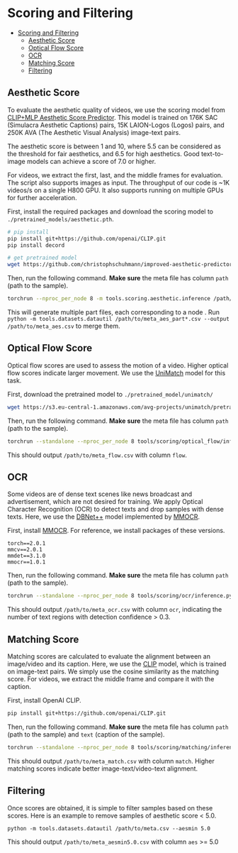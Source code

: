 # Scoring and Filtering

- [Scoring and Filtering](#scoring-and-filtering)
  - [Aesthetic Score](#aesthetic-score)
  - [Optical Flow Score](#optical-flow-score)
  - [OCR](#ocr)
  - [Matching Score](#matching-score)
  - [Filtering](#filtering)

## Aesthetic Score

To evaluate the aesthetic quality of videos, we use the scoring model from [CLIP+MLP Aesthetic Score Predictor](https://github.com/christophschuhmann/improved-aesthetic-predictor). This model is trained on 176K SAC (Simulacra Aesthetic Captions) pairs, 15K LAION-Logos (Logos) pairs, and 250K AVA (The Aesthetic Visual Analysis) image-text pairs.

The aesthetic score is between 1 and 10, where 5.5 can be considered as the threshold for fair aesthetics, and 6.5 for high aesthetics. Good text-to-image models can achieve a score of 7.0 or higher.

For videos, we extract the first, last, and the middle frames for evaluation. The script also supports images as input. 
The throughput of our code is ~1K videos/s on a single H800 GPU. It also supports running on multiple GPUs for further acceleration.

First, install the required packages and download the scoring model to `./pretrained_models/aesthetic.pth`.
```bash
# pip install
pip install git+https://github.com/openai/CLIP.git
pip install decord

# get pretrained model
wget https://github.com/christophschuhmann/improved-aesthetic-predictor/raw/main/sac+logos+ava1-l14-linearMSE.pth -O pretrained_models/aesthetic.pth
```

Then, run the following command. **Make sure** the meta file has column `path` (path to the sample).
```bash
torchrun --nproc_per_node 8 -m tools.scoring.aesthetic.inference /path/to/meta.csv --bs 1024 --num_workers 16
```
This will generate multiple part files, each corresponding to a node . Run `python -m tools.datasets.datautil /path/to/meta_aes_part*.csv --output /path/to/meta_aes.csv` to merge them.

## Optical Flow Score

Optical flow scores are used to assess the motion of a video. Higher optical flow scores indicate larger movement.
We use the [UniMatch](https://github.com/autonomousvision/unimatch) model for this task.

First, download the pretrained model to `./pretrained_model/unimatch/`
```bash
wget https://s3.eu-central-1.amazonaws.com/avg-projects/unimatch/pretrained/gmflow-scale2-regrefine6-mixdata-train320x576-4e7b215d.pth -P ./pretrained_models/unimatch/
```

Then, run the following command. **Make sure** the meta file has column `path` (path to the sample).
```bash
torchrun --standalone --nproc_per_node 8 tools/scoring/optical_flow/inference.py /path/to/meta.csv
```

This should output `/path/to/meta_flow.csv` with column `flow`.

## OCR
Some videos are of dense text scenes like news broadcast and advertisement, which are not desired for training.
We apply Optical Character Recognition (OCR) to detect texts and drop samples with dense texts. Here, we use
the [DBNet++](https://arxiv.org/abs/2202.10304) model implemented by [MMOCR](https://github.com/open-mmlab/mmocr/).

First, install [MMOCR](https://mmocr.readthedocs.io/en/dev-1.x/get_started/install.html). 
For reference, we install packages of these versions.
```
torch==2.0.1
mmcv==2.0.1
mmdet==3.1.0
mmocr==1.0.1
```

Then, run the following command. **Make sure** the meta file has column `path` (path to the sample).
```bash
torchrun --standalone --nproc_per_node 8 tools/scoring/ocr/inference.py /path/to/meta.csv
```
This should output `/path/to/meta_ocr.csv` with column `ocr`, indicating the number of text regions with detection confidence > 0.3.


## Matching Score

Matching scores are calculated to evaluate the alignment between an image/video and its caption.
Here, we use the [CLIP](https://github.com/openai/CLIP) model, which is trained on image-text pairs. 
We simply use the cosine similarity as the matching score.
For videos, we extract the middle frame and compare it with the caption.

First, install OpenAI CLIP.
```bash
pip install git+https://github.com/openai/CLIP.git
```

Then, run the following command. **Make sure** the meta file has column `path` (path to the sample) and `text` (caption of the sample).

```bash
torchrun --standalone --nproc_per_node 8 tools/scoring/matching/inference.py /path/to/meta.csv
```

This should output `/path/to/meta_match.csv` with column `match`. Higher matching scores indicate better image-text/video-text alignment.


## Filtering
Once scores are obtained, it is simple to filter samples based on these scores. Here is an example to remove
samples of aesthetic score < 5.0.
```
python -m tools.datasets.datautil /path/to/meta.csv --aesmin 5.0
```
This should output `/path/to/meta_aesmin5.0.csv` with column `aes` >= 5.0 